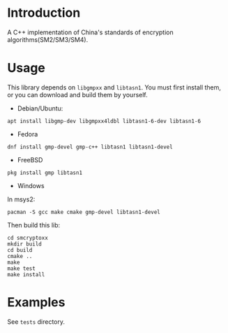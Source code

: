 # Introduction

 A C++ implementation of China's standards of encryption algorithms(SM2/SM3/SM4). 

 # Usage

 This library depends on `libgmpxx` and `libtasn1`. You must first install them, or you can download and build them by yourself.

 - Debian/Ubuntu: 

 ```
 apt install libgmp-dev libgmpxx4ldbl libtasn1-6-dev libtasn1-6
 ```

 - Fedora

 ```
 dnf install gmp-devel gmp-c++ libtasn1 libtasn1-devel
 ```

 - FreeBSD

 ```
 pkg install gmp libtasn1
 ```

 - Windows

 In msys2:

 ```
 pacman -S gcc make cmake gmp-devel libtasn1-devel
 ```

 Then build this lib:

 ```
 cd smcryptoxx
 mkdir build
 cd build
 cmake ..
 make
 make test
 make install
 ```

 # Examples

 See `tests` directory.
 